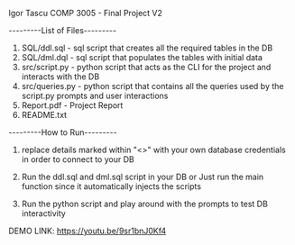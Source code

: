 Igor Tascu
COMP 3005 - Final Project V2

---------List of Files---------

1. SQL/ddl.sql - sql script that creates all the required tables in the DB
2. SQL/dml.dql - sql script that populates the tables with initial data
3. src/script.py - python script that acts as the CLI for the project and interacts with the DB
4. src/queries.py - python script that contains all the queries used by the script.py prompts and  user interactions
5. Report.pdf - Project Report
6. README.txt

---------How to Run---------

1. replace details marked within "<>" with your own database credentials in order to connect
to your DB

2. Run the ddl.sql and dml.sql script in your DB or Just run the main function since it automatically injects the scripts

3. Run the python script and play around with the prompts to test DB interactivity

DEMO LINK: https://youtu.be/9sr1bnJ0Kf4
